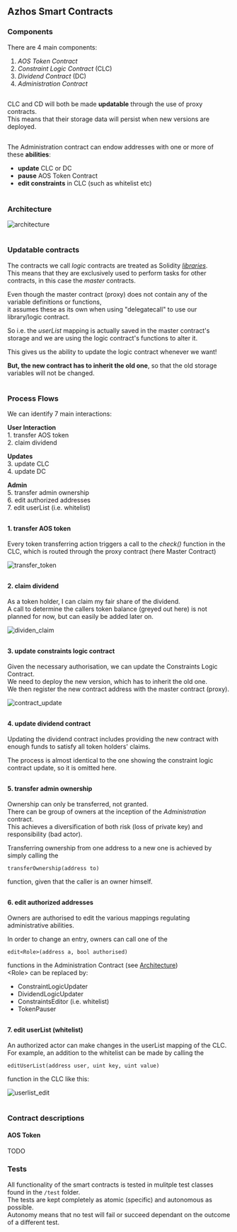 ## Azhos Smart Contracts

### Components

There are 4 main components:

1. _AOS Token Contract_  
2. _Constraint Logic Contract_ (CLC)  
3. _Dividend Contract_         (DC)  
4. _Administration Contract_

##

   CLC and CD will both be made **updatable** through the use of proxy contracts.  
   This means that their storage data will persist when new versions are deployed.
   
##

The Administration contract can endow addresses with one or more of these **abilities**:

- **update** CLC or DC
- **pause** AOS Token Contract
- **edit constraints** in CLC (such as whitelist etc)



#
### Architecture

![architecture](./resources/Azhos_Architecture.jpg "AOS Architecture")


#
### Updatable contracts

The contracts we call _logic_ contracts are treated as Solidity [_libraries_](https://solidity.readthedocs.io/en/latest/contracts.html?#libraries).  
This means that they are exclusively used to perform tasks for other contracts, in this case the _master_ contracts.  

Even though the master contract (proxy) does not contain any of the variable definitions or functions,  
it assumes these as its own when using "delegatecall" to use our library/logic contract.  

So i.e. the _userList_ mapping is actually saved in the master contract's storage and we are using the logic contract's functions to alter it.

This gives us the ability to update the logic contract whenever we want!  

**But, the new contract has to inherit the old one**, so that the old storage variables will not be changed.


#
### Process Flows

We can identify 7 main interactions:  

**User Interaction**  
    1. transfer AOS token  
    2. claim dividend 
 
**Updates**  
    3. update CLC   
    4. update DC

**Admin**  
    5. transfer admin ownership  
    6. edit authorized addresses  
    7. edit userList (i.e. whitelist)

##
#### 1. transfer AOS token

Every token transferring action triggers a call to the _check()_ function in the CLC, which is routed through the proxy contract (here Master Contract)

![transfer_token](./resources/token_transfer.jpg "transfer AOS token")


##
#### 2. claim dividend

As a token holder, I can claim my fair share of the dividend.  
A call to determine the callers token balance (greyed out here) is not planned for now, but can easily be added later on.

![dividen_claim](./resources/dividend_claim.jpg "claim dividend")


##
#### 3. update constraints logic contract

Given the necessary authorisation, we can update the Constraints Logic Contract.  
We need to deploy the new version, which has to inherit the old one.  
We then register the new contract address with the master contract (proxy).

![contract_update](./resources/contract_update.jpg "update contstraints logic contract")

##
#### 4. update dividend contract

Updating the dividend contract includes providing the new contract with enough funds to satisfy all token holders' claims.  

The process is almost identical to the one showing the constraint logic contract update, so it is omitted here.

##
#### 5. transfer admin ownership

Ownership can only be transferred, not granted.  
There can be group of owners at the inception of the _Administration_ contract.  
This achieves a diversification of both risk (loss of private key) and responsibility (bad actor).

Transferring ownership from one address to a new one is achieved by simply calling the   
```
transferOwnership(address to)
```
 function, given that the caller is an owner himself.

##
#### 6. edit authorized addresses

Owners are authorised to edit the various mappings regulating administrative abilities.

In order to change an entry, owners can call one of the  

```
edit<Role>(address a, bool authorised) 
```
functions in the Administration Contract (see [Architecture](#architecture))  
\<Role> can be replaced by:  
- ConstraintLogicUpdater  
- DividendLogicUpdater  
- ConstraintsEditor (i.e. whitelist)  
- TokenPauser

##
#### 7. edit userList (whitelist)

An authorized actor can make changes in the userList mapping of the CLC.  
For example, an addition to the whitelist can be made by calling the 
```
editUserList(address user, uint key, uint value)
```
function in the CLC like this:

![userlist_edit](./resources/userlist_edit.jpg "edit userList (whitelist)")

##

#
### Contract descriptions
#### AOS Token
TODO


### Tests

All functionality of the smart contracts is tested in mulitple test classes found in the `/test` folder.  
The tests are kept completely as atomic (specific) and autonomous as possible.  
Autonomy means that no test will fail or succeed dependant on the outcome of a different test.




